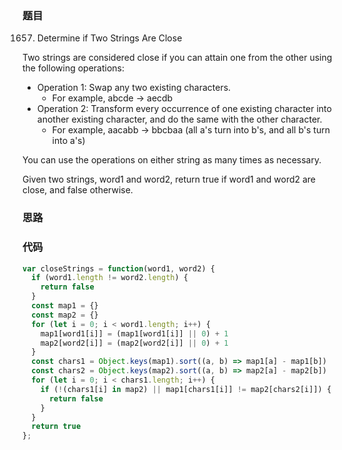 ### 题目
1657. Determine if Two Strings Are Close

Two strings are considered close if you can attain one from the other using the following operations:

* Operation 1: Swap any two existing characters.
    * For example, abcde -> aecdb
* Operation 2: Transform every occurrence of one existing character into another existing character, and do the same with the other character.
    * For example, aacabb -> bbcbaa (all a's turn into b's, and all b's turn into a's)

You can use the operations on either string as many times as necessary.

Given two strings, word1 and word2, return true if word1 and word2 are close, and false otherwise.

### 思路

### 代码
```javascript
var closeStrings = function(word1, word2) {
  if (word1.length != word2.length) {
    return false
  }
  const map1 = {}
  const map2 = {}
  for (let i = 0; i < word1.length; i++) {
    map1[word1[i]] = (map1[word1[i]] || 0) + 1
    map2[word2[i]] = (map2[word2[i]] || 0) + 1
  }
  const chars1 = Object.keys(map1).sort((a, b) => map1[a] - map1[b])
  const chars2 = Object.keys(map2).sort((a, b) => map2[a] - map2[b])
  for (let i = 0; i < chars1.length; i++) {
    if (!(chars1[i] in map2) || map1[chars1[i]] != map2[chars2[i]]) {
      return false
    }
  }
  return true
};
```
